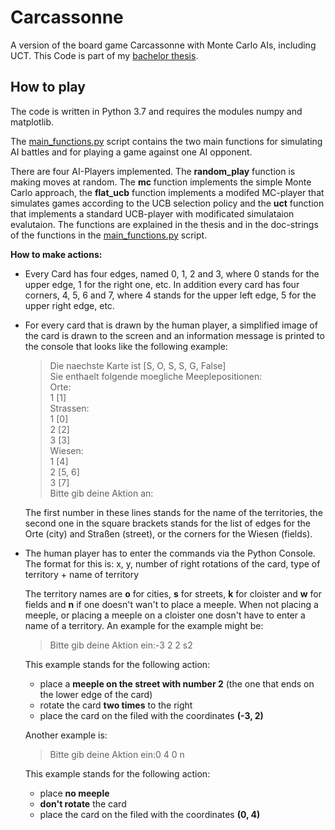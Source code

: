
# Carcassonne
A version of the board game Carcassonne with Monte Carlo AIs, including UCT. This Code is part of my [bachelor thesis](https://github.com/T3K14/Carcassonne/blob/master/bachelorarbeit.pdf).

## How to play
The code is written in Python 3.7 and requires the modules numpy and matplotlib.

The [main_functions.py](https://github.com/T3K14/Carcassonne/blob/master/sources/main_functions.py) script contains the two main functions for simulating AI battles and for playing a game against one AI opponent.

There are four AI-Players implemented. The **random_play** function is making moves at random. The **mc** function implements the simple Monte Carlo approach, the **flat_ucb** function implements a modifed MC-player that simulates games according to the UCB selection policy and the **uct** function that implements a standard UCB-player with modificated simulataion evalutaion. The functions are explained in the thesis and in the doc-strings of the functions in the [main_functions.py](https://github.com/T3K14/Carcassonne/blob/master/sources/main_functions.py) script.

**How to make actions:**
- Every Card has four edges, named 0, 1, 2 and 3, where 0 stands for the upper edge, 1 for the right one, etc. In addition every card has four corners, 4, 5, 6 and 7, where 4 stands for the upper left edge, 5 for the upper right edge, etc.

- For every card that is drawn by the human player, a simplified image of the card is drawn to the screen and an information message is printed to the console that looks like the following example:
	>Die naechste Karte ist [S, O, S, S, G, False]  
	>Sie enthaelt folgende moegliche Meeplepositionen:  
	>Orte:  
	>1 [1]  
	>Strassen:  
	>1 [0]  
	>2 [2]  
	>3 [3]  
	>Wiesen:  
	>1 [4]  
	>2 [5, 6]  
	>3 [7]  
	>Bitte gib deine Aktion an:
	
	The first number in these lines stands for the name of the territories, the second one in the square brackets stands for the list of edges for the Orte (city) and Straßen (street), or the corners for the Wiesen (fields). 
	
 - The human player has to enter the commands via the Python Console. The format for this is:
 x,  y, number of right rotations of the card, type of territory + name of territory

	The territory names are **o** for cities, **s** for streets, **k** for cloister and **w** for fields and **n** if one doesn't wan't to place a meeple.
	When not placing a meeple, or placing a meeple on a cloister one dosn't have to enter a name of a territory.
	An example for the example might be:
	>Bitte gib deine Aktion ein:-3 2 2 s2
	
	This example stands for the following action:
	- place a **meeple on the street with number 2** (the one that ends on the lower edge of the card) 
	- rotate the card **two times** to the right
	- place the card on the filed with the coordinates **(-3, 2)**

	Another example is:
	>Bitte gib deine Aktion ein:0 4 0 n
	
	This example stands for the following action:
		
	- place **no meeple**
	- **don't rotate** the card
	- place the card on the filed with the coordinates **(0, 4)**
		
